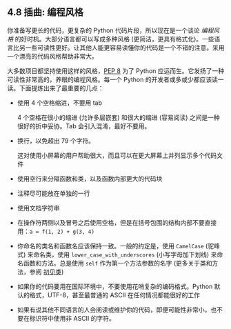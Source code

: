 ## 4.8 插曲: 编程风格

你准备写更长的代码，更复杂的 Python 代码片段，所以现在是一个谈论 *编程风格* 的好时机。大部分语言都可以写成多种风格 (更简洁，更具有格式化)。一些语言比另一些可读性更好。让其他人能更容易读懂你的代码是一个不错的注意。采用一个漂亮的代码风格帮助非常大。

大多数项目都坚持使用这样的风格，[PEP 8]() 为了 Python 应运而生。它发扬了一种可读性非常高的，养眼的编程风格。每一个 Python 的开发者或多或少都应该读一读。下面提炼出来了最重要的几点：

- 使用 4 个空格缩进，不要用 tab  

  4 个空格在很小的缩进 (允许多层嵌套) 和很大的缩进 (容易阅读) 之间是一种很好的折中妥协。Tab 会引入混淆，最好不要用。

- 换行，以免超出 79 个字符。  

  这对使用小屏幕的用户帮助很大，而且可以在更大屏幕上并列显示多个代码文件

- 使用空行来分隔函数和类，以及函数内部更大的代码块

- 注释尽可能放在单独的一行

- 使用文档字符串

- 在操作符两侧以及冒号之后使用空格，但是在括号包围的结构内部不要直接用：`a = f(1, 2) + g(3, 4)`

- 你命名的类名和函数名应该保持一致。一般的约定是，使用 `CamelCase` (驼峰式) 来命名类，使用 `lower_case_with_underscores` (小写字母加下划线) 来命名函数和方法。总是使用 `self` 作为第一个方法参数的名字 (更多关于类和方法，参阅 [初见类]())

- 如果你的代码要用在国际环境中，不要使用花哨复杂的编码格式。Python 默认的格式，UTF-8，甚至最普通的 ASCII 在任何情况都能很好的工作

- 如果有说其他不同语言的人会阅读或维护你的代码，即便可能性非常小，也不要在标识符中使用非 ASCII 的字符。
